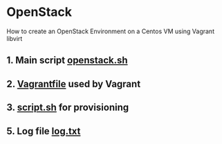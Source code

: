# OpenStack
How to create an OpenStack Environment on a Centos VM using Vagrant libvirt

## 1. Main script <a href=openstack.sh>openstack.sh</a>
## 2. <a href=Vagrantfile>Vagrantfile</a> used by Vagrant
## 3. <a href=script.sh>script.sh</a> for provisioning
## 5. Log file <a href=log.txt>log.txt</a>
